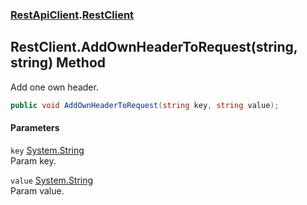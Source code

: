 ### [RestApiClient](./RestApiClient.md 'RestApiClient').[RestClient](./RestApiClient-RestClient.md 'RestApiClient.RestClient')
## RestClient.AddOwnHeaderToRequest(string, string) Method
Add one own header.  
```csharp
public void AddOwnHeaderToRequest(string key, string value);
```
#### Parameters
<a name='RestApiClient-RestClient-AddOwnHeaderToRequest(string_string)-key'></a>
`key` [System.String](https://docs.microsoft.com/en-us/dotnet/api/System.String 'System.String')  
Param key.  
  
<a name='RestApiClient-RestClient-AddOwnHeaderToRequest(string_string)-value'></a>
`value` [System.String](https://docs.microsoft.com/en-us/dotnet/api/System.String 'System.String')  
Param value.  
  
